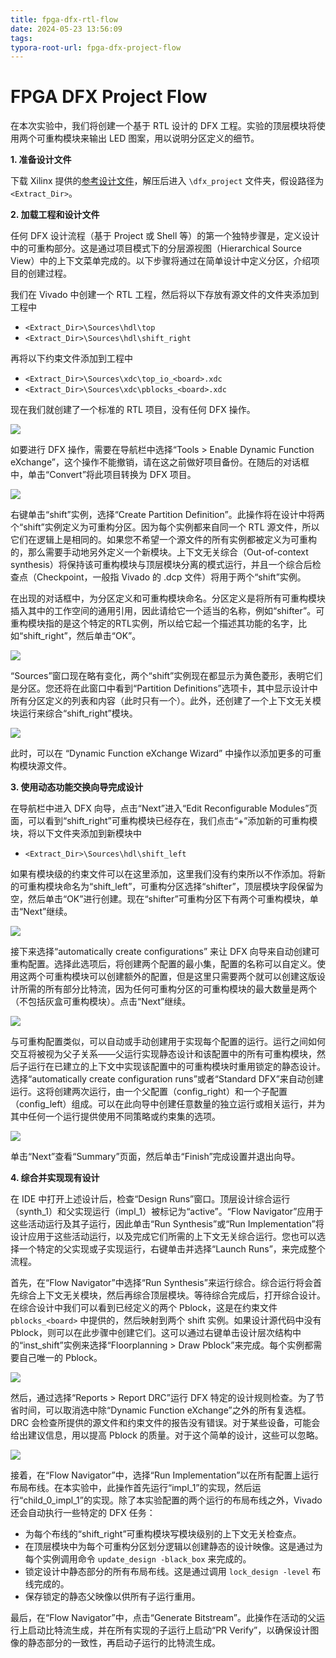 ```yaml
---
title: fpga-dfx-rtl-flow
date: 2024-05-23 13:56:09
tags:
typora-root-url: fpga-dfx-project-flow
---
```


# FPGA DFX Project Flow

在本次实验中，我们将创建一个基于 RTL 设计的 DFX 工程。实验的顶层模块将使用两个可重构模块来输出 LED 图案，用以说明分区定义的细节。

**1. 准备设计文件**

下载 Xilinx 提供的[参考设计文件](https://www.xilinx.com/member/forms/download/design-license.html?cid=03e48cb4-ba89-496d-a3d7-cbaa2302ef79&filename=ug947-vivado-partial-reconfiguration-tutorial.zip)，解压后进入 `\dfx_project` 文件夹，假设路径为 `<Extract_Dir>`。

**2. 加载工程和设计文件**

任何 DFX 设计流程（基于 Project 或 Shell 等）的第一个独特步骤是，定义设计中的可重构部分。这是通过项目模式下的分层源视图（Hierarchical Source View）中的上下文菜单完成的。以下步骤将通过在简单设计中定义分区，介绍项目的创建过程。

我们在 Vivado 中创建一个 RTL 工程，然后将以下存放有源文件的文件夹添加到工程中

- `<Extract_Dir>\Sources\hdl\top`
- `<Extract_Dir>\Sources\hdl\shift_right`

再将以下约束文件添加到工程中

- `<Extract_Dir>\Sources\xdc\top_io_<board>.xdc`
- `<Extract_Dir>\Sources\xdc\pblocks_<board>.xdc`

现在我们就创建了一个标准的 RTL 项目，没有任何 DFX 操作。

![](/1.png)

如要进行 DFX 操作，需要在导航栏中选择“Tools > Enable Dynamic Function eXchange”，这个操作不能撤销，请在这之前做好项目备份。在随后的对话框中，单击“Convert”将此项目转换为 DFX 项目。

![](/2.png)

右键单击“shift”实例，选择“Create Partition Definition”。此操作将在设计中将两个“shift”实例定义为可重构分区。因为每个实例都来自同一个 RTL 源文件，所以它们在逻辑上是相同的。如果您不希望一个源文件的所有实例都被定义为可重构的，那么需要手动地另外定义一个新模块。上下文无关综合（Out-of-context synthesis）将保持该可重构模块与顶层模块分离的模式运行，并且一个综合后检查点（Checkpoint，一般指 Vivado 的 .dcp 文件）将用于两个“shift”实例。

在出现的对话框中，为分区定义和可重构模块命名。分区定义是将所有可重构模块插入其中的工作空间的通用引用，因此请给它一个适当的名称，例如“shifter”。可重构模块指的是这个特定的RTL实例，所以给它起一个描述其功能的名字，比如“shift_right”，然后单击“OK”。

![](/3.png)

“Sources”窗口现在略有变化，两个“shift”实例现在都显示为黄色菱形，表明它们是分区。您还将在此窗口中看到“Partition Definitions”选项卡，其中显示设计中所有分区定义的列表和内容（此时只有一个）。此外，还创建了一个上下文无关模块运行来综合“shift_right”模块。

![](4.png)

此时，可以在 “Dynamic Function eXchange Wizard” 中操作以添加更多的可重构模块源文件。

**3. 使用动态功能交换向导完成设计**

在导航栏中进入 DFX 向导，点击“Next”进入“Edit Reconfigurable Modules”页面，可以看到“shift_right”可重构模块已经存在，我们点击“+”添加新的可重构模块，将以下文件夹添加到新模块中

- `<Extract_Dir>\Sources\hdl\shift_left`

如果有模块级的约束文件可以在这里添加，这里我们没有约束所以不作添加。将新的可重构模块命名为“shift_left”，可重构分区选择“shifter”，顶层模块字段保留为空，然后单击“OK”进行创建。现在“shifter”可重构分区下有两个可重构模块，单击“Next”继续。

![](5.png)

接下来选择“automatically create configurations” 来让 DFX 向导来自动创建可重构配置。选择此选项后，将创建两个配置的最小集，配置的名称可以自定义。使用这两个可重构模块可以创建额外的配置，但是这里只需要两个就可以创建这版设计所需的所有部分比特流，因为任何可重构分区的可重构模块的最大数量是两个（不包括灰盒可重构模块）。点击“Next”继续。

![](7.png)

与可重构配置类似，可以自动或手动创建用于实现每个配置的运行。运行之间如何交互将被视为父子关系——父运行实现静态设计和该配置中的所有可重构模块，然后子运行在已建立的上下文中实现该配置中的可重构模块时重用锁定的静态设计。选择“automatically create configuration runs”或者“Standard DFX”来自动创建运行。这将创建两次运行，由一个父配置（config_right）和一个子配置（config_left）组成。可以在此向导中创建任意数量的独立运行或相关运行，并为其中任何一个运行提供使用不同策略或约束集的选项。

![](9.png)

单击“Next”查看“Summary”页面，然后单击“Finish”完成设置并退出向导。

**4. 综合并实现现有设计**

在 IDE 中打开上述设计后，检查“Design Runs”窗口。顶层设计综合运行（synth_1）和父实现运行（impl_1）被标记为“active”。“Flow Navigator”应用于这些活动运行及其子运行，因此单击“Run Synthesis”或“Run Implementation”将设计应用于这些活动运行，以及完成它们所需的上下文无关综合运行。您也可以选择一个特定的父实现或子实现运行，右键单击并选择“Launch Runs”，来完成整个流程。

首先，在“Flow Navigator”中选择“Run Synthesis”来运行综合。综合运行将会首先综合上下文无关模块，然后再综合顶层模块。等待综合完成后，打开综合设计。在综合设计中我们可以看到已经定义的两个 Pblock，这是在约束文件 `pblocks_<board>` 中提供的，然后映射到两个 shift 实例。如果设计源代码中没有 Pblock，则可以在此步骤中创建它们。这可以通过右键单击设计层次结构中的“inst_shift”实例来选择“Floorplanning > Draw Pblock”来完成。每个实例都需要自己唯一的 Pblock。

![](11.png)

然后，通过选择“Reports > Report DRC”运行 DFX 特定的设计规则检查。为了节省时间，可以取消选中除“Dynamic Function eXchange”之外的所有复选框。DRC 会检查所提供的源文件和约束文件的报告没有错误。对于某些设备，可能会给出建议信息，用以提高 Pblock 的质量。对于这个简单的设计，这些可以忽略。

![](12.png)

接着，在“Flow Navigator”中，选择“Run Implementation”以在所有配置上运行布局布线。在本实验中，此操作首先运行“impl_1”的实现，然后运行“child_0_impl_1”的实现。除了本实验配置的两个运行的布局布线之外，Vivado 还会自动执行一些特定的 DFX 任务：

- 为每个布线的“shift_right”可重构模块写模块级别的上下文无关检查点。
- 在顶层模块中为每个可重构分区划分逻辑以创建静态的设计映像。这是通过为每个实例调用命令 `update_design -black_box` 来完成的。
- 锁定设计中静态部分的所有布局布线。这是通过调用 `lock_design -level` 布线完成的。
- 保存锁定的静态父映像以供所有子运行重用。

最后，在“Flow Navigator”中，点击“Generate Bitstream”。此操作在活动的父运行上启动比特流生成，并在所有实现的子运行上启动“PR Verify”，以确保设计图像的静态部分的一致性，再启动子运行的比特流生成。

